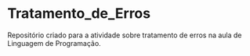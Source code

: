 # Tratamento_de_Erros
 Repositório criado para a atividade sobre tratamento de erros na aula de Linguagem de Programação.
